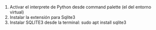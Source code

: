 1) Activar el interprete de Python desde command palette (el del entorno virtual)
2) Instalar la extensión para Sqlite3
3) Instalar SQLITE3 desde la terminal:
    sudo apt install sqlite3